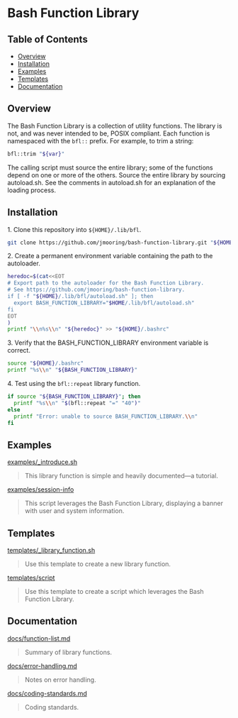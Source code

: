 # Bash Function Library

## Table of Contents

* [Overview](#overview)
* [Installation](#installation)
* [Examples](#examples)
* [Templates](#templates)
* [Documentation](#documentation)

<a id="overview"></a>

## Overview

The Bash Function Library is a collection of utility functions. The library is
not, and was never intended to be, POSIX compliant. Each function is
namespaced with the `bfl::` prefix. For example, to trim a string:

```bash
bfl::trim "${var}"
```

The calling script must source the entire library; some of the functions depend on one or more of the others. Source the entire library by sourcing autoload.sh. See the comments in autoload.sh for an explanation of the loading process.

<a id="installation"></a>

## Installation

1\. Clone this repository into `${HOME}/.lib/bfl`.

```bash
git clone https://github.com/jmooring/bash-function-library.git "${HOME}/.lib/bfl"
```

2\. Create a permanent environment variable containing the path to the autoloader.

```bash
heredoc=$(cat<<EOT
# Export path to the autoloader for the Bash Function Library.
# See https://github.com/jmooring/bash-function-library.
if [ -f "${HOME}/.lib/bfl/autoload.sh" ]; then
  export BASH_FUNCTION_LIBRARY="$HOME/.lib/bfl/autoload.sh"
fi
EOT
)
printf "\\n%s\\n" "${heredoc}" >> "${HOME}/.bashrc"
```

3\. Verify that the BASH_FUNCTION_LIBRARY environment variable is correct.

```bash
source "${HOME}/.bashrc"
printf "%s\\n" "${BASH_FUNCTION_LIBRARY}"
```

4\. Test using the `bfl::repeat` library function.

```bash
if source "${BASH_FUNCTION_LIBRARY}"; then
  printf "%s\\n" "$(bfl::repeat "=" "40")"
else
  printf "Error: unable to source BASH_FUNCTION_LIBRARY.\\n"
fi
```

<a id="examples"></a>

## Examples

[examples/\_introduce.sh](examples/_introduce.sh)

> This library function is simple and heavily documented&mdash;a tutorial.

[examples/session-info](examples/session-info)

> This script leverages the Bash Function Library, displaying a banner with user and system information.

<a id="templates"></a>

## Templates

[templates/_library_function.sh](templates/_library_function.sh)

> Use this template to create a new library function.

[templates/script](templates/script)

> Use this template to create a script which leverages the Bash Function Library.

<a id="documentation"></a>

## Documentation

[docs/function-list.md](docs/function-list.md)

> Summary of library functions.

[docs/error-handling.md](docs/error-handling.md)

> Notes on error handling.

[docs/coding-standards.md](docs/coding-standards.md)

> Coding standards.
